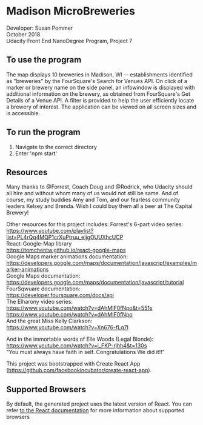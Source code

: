 # Madison MicroBreweries #
Developer:  Susan Pommer<br/>
October 2018<br/>
Udacity Front End NanoDegree Program, Project 7

## To use the program
The map displays 10 breweries in Madison, WI -- establishments identified as "breweries" by the FourSquare's Search for Venues API.  On click of a marker or brewery name on the side panel, an infowindow is displayed with additional information on the brewery, as obtained from FourSquare's Get Details of a Venue API.  A filter is provided to help the user efficiently locate a brewery of interest.  The application can be viewed on all screen sizes and is accessible.

## To run the program ##
1.  Navigate to the correct directory <br/>
2.  Enter 'npm start'<br/>

## Resources
Many thanks to @Forrest, Coach Doug and @Rodrick, who Udacity should all hire and without whom many of us would not still be same.   And of course, my study buddies Amy and Tom, and our fearless community leaders Kelsey and Brenda.  Wish I could buy them all a beer at The Capital Brewery!

Other resources for this project includes:
Forrest's 6-part video series:<br/>
https://www.youtube.com/playlist?list=PL4rQq4MQP1crXuPtruu_eijgOUUXhcUCP<br/>
React-Google-Map library<br/>
https://tomchentw.github.io/react-google-maps<br/>
Google Maps marker animations documentation:<br/>
https://developers.google.com/maps/documentation/javascript/examples/marker-animations<br/>
Google Maps documentation:<br/>
https://developers.google.com/maps/documentation/javascript/tutorial<br/>
FourSqwuare documentation:<br/>
https://developer.foursquare.com/docs/api<br/>
The Elharony video series:<br/>
https://www.youtube.com/watch?v=dAhMIF0fNpo&t=551s<br/>
https://www.youtube.com/watch?v=dAhMIF0fNpo<br/>
And the great Miss Kelly Clarkson:<br/>
https://www.youtube.com/watch?v=Xn676-fLq7I<br/>

And in the immortable words of Elle Woods (Legal Blonde):<br/>
https://www.youtube.com/watch?v=i_FKP-rjhh4&t=130s<br/>
"You must always have faith in self.  Congratulations  We did it!!"<br/>


This project was bootstrapped with Create React App<br/>
(https://github.com/facebookincubator/create-react-app).

## Supported Browsers ##
By default, the generated project uses the latest version of React. You can refer [to the React documentation](https://reactjs.org/docs/react-dom.html#browser-support) for more information about supported browsers